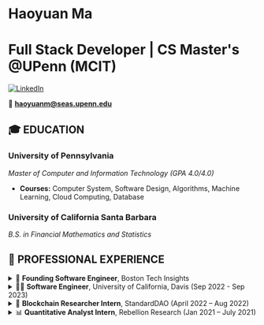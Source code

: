 # Haoyuan Ma
# Full Stack Developer | CS Master's @UPenn (MCIT)

[![LinkedIn](https://img.shields.io/badge/-LinkedIn-blue?style=flat-square&logo=linkedin&logoColor=white)](https://www.linkedin.com/in/haoyuan-ma-3433241b4)

📧 **haoyuanm@seas.upenn.edu**  

## 🎓 EDUCATION

### **University of Pennsylvania**
_Master of Computer and Information Technology (GPA 4.0/4.0)_

- **Courses:** Computer System, Software Design, Algorithms, Machine Learning, Cloud Computing, Database

### **University of California Santa Barbara**
_B.S. in Financial Mathematics and Statistics_

## 💼 PROFESSIONAL EXPERIENCE

<details>
<summary>🚀 <b>Founding Software Engineer</b>, Boston Tech Insights </summary>

- 🌐 Engineered tech development of a SaaS platform, revolutionizing business interviews.
- 🤖 Implemented a unique GPT-based system, enhancing efficiency in the business consultant and PE due diligence sectors.
- 🚀 Integrated DynamoDB with AWS services, boosting data retrieval speeds by 50% and reducing latency by 30%.
- 💡 Developed robust RESTful APIs with OAuth, prioritizing user registration and login for a secure user experience.
- 🗣 Utilized Deepgram for speech-to-text conversion, introducing real-time follow-up question generation.

</details>

<details>
<summary>👨‍💻 <b>Software Engineer</b>, University of California, Davis (Sep 2022 - Sep 2023)</summary>

- 🤖 Developed a responsive chatbot, optimizing user interactions and improving storage efficiency.
- ☁️ Leveraged cloud computing technologies, enhancing product name queries and page loading times.
- 🚀 Implemented sophisticated load balancing and deployed microservices, ensuring a consistent 99.9% uptime.
- 🧠 Integrated TensorFlow’s MoveNet Pose Detection for real-time analysis of body postures in an ergonomics-focused project.

</details>

<details>
<summary>🔗 <b>Blockchain Researcher Intern</b>, StandardDAO (April 2022 – Aug 2022)</summary>

- 🌐 Developed and tested a decentralized application (DApp), achieving a remarkable 99.5% uptime.
- 🤖 Innovatively designed a Solidity-based testing module, ensuring a 98% functional validation accuracy.

</details>

<details>
<summary>📊 <b>Quantitative Analyst Intern</b>, Rebellion Research (Jan 2021 – July 2021)</summary>

- 📈 Developed quantitative strategies, focusing on the stock and crypto markets.
- 💡 Engineered a data pipeline, enhancing data processing from major exchanges like Binance, Coinbase, and NYSE.

</details>

